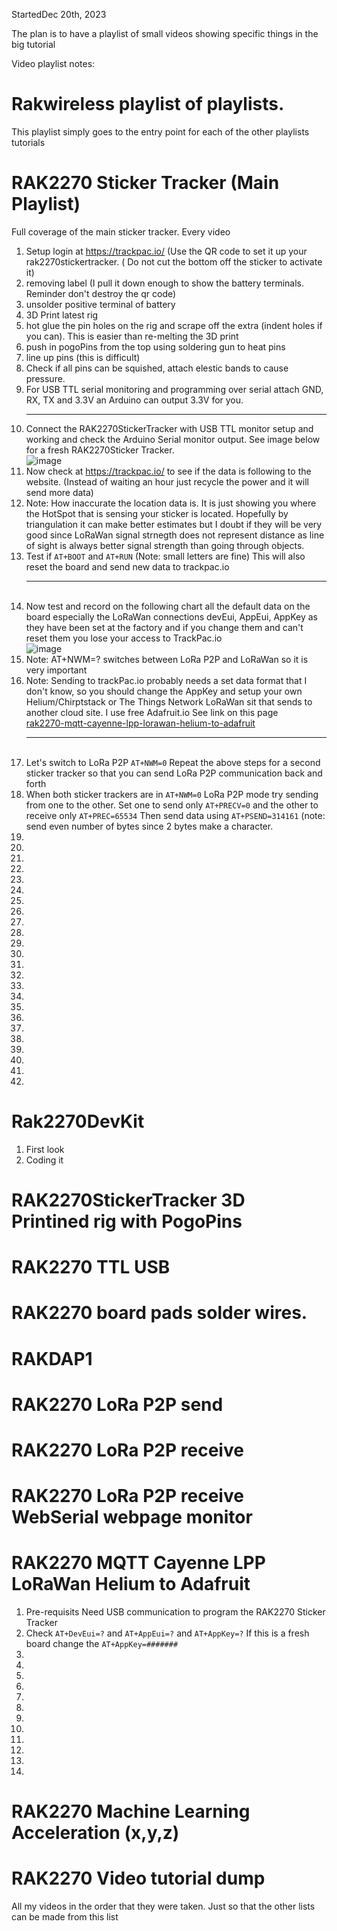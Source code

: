 


StartedDec 20th, 2023

The plan is to have a playlist of small videos showing specific things in the big tutorial

Video playlist notes:

# Rakwireless playlist of playlists. 

This playlist simply goes to the entry point for each of the other playlists tutorials


# RAK2270 Sticker Tracker (Main Playlist)

Full coverage of the main sticker tracker. Every video

1. Setup login at https://trackpac.io/  (Use the QR code to set it up your rak2270stickertracker. ( Do not cut the bottom off the sticker to activate it)
1. removing label (I pull it down enough to show the battery terminals. Reminder don't destroy the qr code)
1. unsolder positive terminal of battery
1. 3D Print latest rig
1. hot glue the pin holes on the rig and scrape off the extra (indent holes if you can). This is easier than re-melting the 3D print
1. push in pogoPins from the top using soldering gun to heat pins
1. line up pins (this is difficult)
1. Check if all pins can be squished, attach elestic bands to cause pressure.
1. For USB TTL serial monitoring and programming over serial attach GND, RX, TX and 3.3V an Arduino can output 3.3V for you. <hr> 
1. Connect the RAK2270StickerTracker with USB TTL monitor setup and working and check the Arduino Serial monitor output. See image below for a fresh RAK2270Sticker Tracker. <br>
![image](https://github.com/hpssjellis/mcu-stable-edu-launch/assets/5605614/99e4299e-27b2-4385-8317-00950a99aea8)
1. Now check at https://trackpac.io/ to see if the data is following to the website. (Instead of waiting an hour just recycle the power and it will send more data)
1. Note: How inaccurate the location data is. It is just showing you where the HotSpot that is sensing your sticker is located. Hopefully by triangulation it can make better estimates but I doubt if they will be very good since LoRaWan signal strnegth does not represent distance as line of sight is always better signal strength than going through objects.
1. Test if ```AT+BOOT``` and ```AT+RUN``` (Note: small letters are fine) This will also reset the board and send new data to trackpac.io <hr><br>
1. Now test and record on the following chart all the default data on the board especially the LoRaWan connections devEui, AppEui, AppKey as they have been set at the factory and if you change them and can't reset them you lose your access to TrackPac.io <br> 
![image](https://github.com/hpssjellis/mcu-stable-edu-launch/assets/5605614/88614bf7-9d71-4b27-bc9a-266105ce0506)
1. Note: AT+NWM=?    switches between LoRa P2P and LoRaWan so it is very important
1. Note: Sending to trackPac.io probably needs a set data format that I don't know, so you should change the AppKey and setup your own Helium/Chirptstack or The Things Network LoRaWan sit that sends to another cloud site. I use free Adafruit.io See link on this page  <br>[rak2270-mqtt-cayenne-lpp-lorawan-helium-to-adafruit](https://github.com/hpssjellis/mcu-stable-edu-launch/blob/main/rak2270-sticker-tracker/video-playlist.md#rak2270-mqtt-cayenne-lpp-lorawan-helium-to-adafruit)  <hr> <br>
1. Let's switch to LoRa P2P ```AT+NWM=0``` Repeat the above steps for a second sticker tracker so that you can send LoRa P2P communication back and forth
1. When both sticker trackers are in  ```AT+NWM=0``` LoRa P2P mode try sending from one to the other. Set one to send only ```AT+PRECV=0``` and the other to receive only  ```AT+PREC=65534``` Then send data using ```AT+PSEND=314161``` (note: send even number of bytes since 2 bytes make a character.
1.
1.
1.
1.
1.
1.
1.
1.
1.
1.
1.
1.
1.
1.
1.
1.
1.
1.
1.
1.
1.
1.
1.
1.







# Rak2270DevKit
1. First look
2. Coding it


# RAK2270StickerTracker 3D Printined rig with PogoPins

# RAK2270 TTL USB

# RAK2270 board pads solder wires.

# RAKDAP1

# RAK2270 LoRa P2P send

# RAK2270 LoRa P2P receive 

# RAK2270 LoRa P2P receive WebSerial webpage monitor

# RAK2270 MQTT Cayenne LPP LoRaWan Helium to Adafruit 

1. Pre-requisits Need USB communication to program the RAK2270 Sticker Tracker
1. Check ```AT+DevEui=?``` and ```AT+AppEui=?``` and  ```AT+AppKey=?``` If this is a fresh board change the ```AT+AppKey=#######``` 
1. 
1. 
1. 
1. 
1. 
1. 
1. 
1. 
1. 
1. 
1. 
1. 

# RAK2270 Machine Learning Acceleration (x,y,z)




# RAK2270 Video tutorial dump
All my videos in the order that they were taken. Just so that the other lists can be made from this list


















